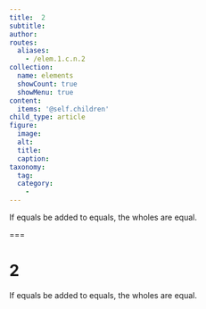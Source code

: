 ```yaml
---
title:  2
subtitle: 
author:
routes:
  aliases:
    - /elem.1.c.n.2
collection:
  name: elements
  showCount: true
  showMenu: true
content:
  items: '@self.children'
child_type: article
figure:
  image:
  alt:
  title:
  caption:
taxonomy:
  tag:
  category:
    - 
---
```


<p>If equals be added to equals, the wholes are equal.</p>

===

<h1>2</h1>
<p>If equals be added to equals, the wholes are equal.</p>
